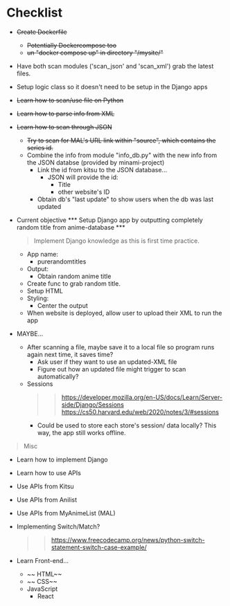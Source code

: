 # Checklist
- ~~Create Dockerfile~~
    - ~~Potentially Dockercompose too~~
    - ~~un "docker compose up" in directory "/mysite/"~~
- Have both scan modules ('scan_json' and 'scan_xml') grab the latest files.
- Setup logic class so it doesn't need to be setup in the Django apps

- ~~Learn how to scan/use file on Python~~
- ~~Learn how to parse info from XML~~
- ~~Learn how to scan through JSON~~
    - ~~Try to scan for MAL's URL link within "source", which contains the series id.~~
    - Combine the info from module "info_db.py" with the new info from the JSON databse (provided by minami-project)
        - Link the id from kitsu to the JSON database...
            - JSON will provide the id:
                - Title
                - other website's ID
        - Obtain db's "last update" to show users when the db was last updated

-  Current objective *** Setup Django app by outputting completely random title from anime-database ***
    > Implement Django knowledge as this is first time practice.
    - App name:
        - purerandomtitles
    - Output:
        - Obtain random anime title
    - Create func to grab random title.
    - Setup HTML
    - Styling:
        - Center the output
    - When website is deployed, allow user to upload their XML to run the app
- MAYBE...
    - After scanning a file, maybe save it to a local file so program runs again next time, it saves time?
        - Ask user if they want to use an updated-XML file
        - Figure out how an updated file might trigger to scan automatically?
    - Sessions
        >> https://developer.mozilla.org/en-US/docs/Learn/Server-side/Django/Sessions
        >> https://cs50.harvard.edu/web/2020/notes/3/#sessions
        - Could be used to store each store's session/ data locally? This way, the app still works offline.

> Misc
- Learn how to implement Django
- Learn how to use APIs
- Use APIs from Kitsu
- Use APIs from Anilist
- Use APIs from MyAnimeList (MAL)
- Implementing Switch/Match?
    >> https://www.freecodecamp.org/news/python-switch-statement-switch-case-example/



- Learn Front-end...
    - ~~ HTML~~
    - ~~ CSS~~
    - JavaScript
        - React

